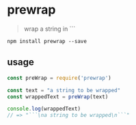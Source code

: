# prewrap
> wrap a string in ```

```
npm install prewrap --save
```

## usage

```js
const preWrap = require('prewrap')

const text = "a string to be wrapped"
const wrappedText = preWrap(text)

console.log(wrappedText)
// => "```\na string to be wrapped\n```"
```
